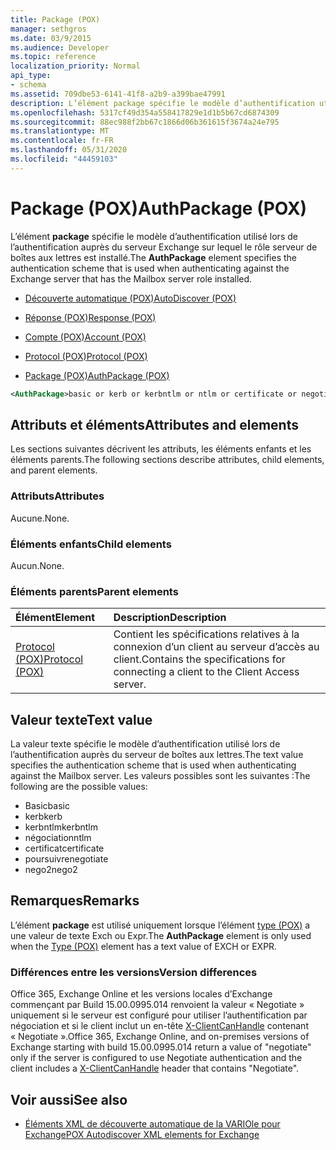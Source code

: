 ```yaml
---
title: Package (POX)
manager: sethgros
ms.date: 03/9/2015
ms.audience: Developer
ms.topic: reference
localization_priority: Normal
api_type:
- schema
ms.assetid: 709dbe53-6141-41f8-a2b9-a399bae47991
description: L’élément package spécifie le modèle d’authentification utilisé lors de l’authentification auprès du serveur Exchange sur lequel le rôle serveur de boîtes aux lettres est installé.
ms.openlocfilehash: 5317cf49d354a558417829e1d1b5b67cd6874309
ms.sourcegitcommit: 88ec988f2bb67c1866d06b361615f3674a24e795
ms.translationtype: MT
ms.contentlocale: fr-FR
ms.lasthandoff: 05/31/2020
ms.locfileid: "44459103"
---
```

# <a name="authpackage-pox"></a><span data-ttu-id="16113-103">Package (POX)</span><span class="sxs-lookup"><span data-stu-id="16113-103">AuthPackage (POX)</span></span>

<span data-ttu-id="16113-104">L’élément **package** spécifie le modèle d’authentification utilisé lors de l’authentification auprès du serveur Exchange sur lequel le rôle serveur de boîtes aux lettres est installé.</span><span class="sxs-lookup"><span data-stu-id="16113-104">The **AuthPackage** element specifies the authentication scheme that is used when authenticating against the Exchange server that has the Mailbox server role installed.</span></span> 
  
- [<span data-ttu-id="16113-105">Découverte automatique (POX)</span><span class="sxs-lookup"><span data-stu-id="16113-105">AutoDiscover (POX)</span></span>](autodiscover-pox.md)
  
- [<span data-ttu-id="16113-106">Réponse (POX)</span><span class="sxs-lookup"><span data-stu-id="16113-106">Response (POX)</span></span>](response-pox.md)
  
- [<span data-ttu-id="16113-107">Compte (POX)</span><span class="sxs-lookup"><span data-stu-id="16113-107">Account (POX)</span></span>](account-pox.md)
  
- [<span data-ttu-id="16113-108">Protocol (POX)</span><span class="sxs-lookup"><span data-stu-id="16113-108">Protocol (POX)</span></span>](protocol-pox.md)
  
- [<span data-ttu-id="16113-109">Package (POX)</span><span class="sxs-lookup"><span data-stu-id="16113-109">AuthPackage (POX)</span></span>](authpackage-pox.md)
  
```xml
<AuthPackage>basic or kerb or kerbntlm or ntlm or certificate or negotiate or nego2</AuthPackage>
```

## <a name="attributes-and-elements"></a><span data-ttu-id="16113-110">Attributs et éléments</span><span class="sxs-lookup"><span data-stu-id="16113-110">Attributes and elements</span></span>

<span data-ttu-id="16113-111">Les sections suivantes décrivent les attributs, les éléments enfants et les éléments parents.</span><span class="sxs-lookup"><span data-stu-id="16113-111">The following sections describe attributes, child elements, and parent elements.</span></span>
  
### <a name="attributes"></a><span data-ttu-id="16113-112">Attributs</span><span class="sxs-lookup"><span data-stu-id="16113-112">Attributes</span></span>

<span data-ttu-id="16113-113">Aucune.</span><span class="sxs-lookup"><span data-stu-id="16113-113">None.</span></span>
  
### <a name="child-elements"></a><span data-ttu-id="16113-114">Éléments enfants</span><span class="sxs-lookup"><span data-stu-id="16113-114">Child elements</span></span>

<span data-ttu-id="16113-115">Aucun.</span><span class="sxs-lookup"><span data-stu-id="16113-115">None.</span></span>
  
### <a name="parent-elements"></a><span data-ttu-id="16113-116">Éléments parents</span><span class="sxs-lookup"><span data-stu-id="16113-116">Parent elements</span></span>

|<span data-ttu-id="16113-117">**Élément**</span><span class="sxs-lookup"><span data-stu-id="16113-117">**Element**</span></span>|<span data-ttu-id="16113-118">**Description**</span><span class="sxs-lookup"><span data-stu-id="16113-118">**Description**</span></span>|
|:-----|:-----|
|[<span data-ttu-id="16113-119">Protocol (POX)</span><span class="sxs-lookup"><span data-stu-id="16113-119">Protocol (POX)</span></span>](protocol-pox.md) <br/> |<span data-ttu-id="16113-120">Contient les spécifications relatives à la connexion d’un client au serveur d’accès au client.</span><span class="sxs-lookup"><span data-stu-id="16113-120">Contains the specifications for connecting a client to the Client Access server.</span></span>  <br/> |
   
## <a name="text-value"></a><span data-ttu-id="16113-121">Valeur texte</span><span class="sxs-lookup"><span data-stu-id="16113-121">Text value</span></span>

<span data-ttu-id="16113-122">La valeur texte spécifie le modèle d’authentification utilisé lors de l’authentification auprès du serveur de boîtes aux lettres.</span><span class="sxs-lookup"><span data-stu-id="16113-122">The text value specifies the authentication scheme that is used when authenticating against the Mailbox server.</span></span> <span data-ttu-id="16113-123">Les valeurs possibles sont les suivantes :</span><span class="sxs-lookup"><span data-stu-id="16113-123">The following are the possible values:</span></span>
  
- <span data-ttu-id="16113-124">Basic</span><span class="sxs-lookup"><span data-stu-id="16113-124">basic</span></span>
- <span data-ttu-id="16113-125">kerb</span><span class="sxs-lookup"><span data-stu-id="16113-125">kerb</span></span>
- <span data-ttu-id="16113-126">kerbntlm</span><span class="sxs-lookup"><span data-stu-id="16113-126">kerbntlm</span></span>
- <span data-ttu-id="16113-127">négociation</span><span class="sxs-lookup"><span data-stu-id="16113-127">ntlm</span></span>
- <span data-ttu-id="16113-128">certificat</span><span class="sxs-lookup"><span data-stu-id="16113-128">certificate</span></span>
- <span data-ttu-id="16113-129">poursuivre</span><span class="sxs-lookup"><span data-stu-id="16113-129">negotiate</span></span>
- <span data-ttu-id="16113-130">nego2</span><span class="sxs-lookup"><span data-stu-id="16113-130">nego2</span></span>
    
## <a name="remarks"></a><span data-ttu-id="16113-131">Remarques</span><span class="sxs-lookup"><span data-stu-id="16113-131">Remarks</span></span>

<span data-ttu-id="16113-132">L’élément **package** est utilisé uniquement lorsque l’élément [type (POX)](type-pox.md) a une valeur de texte Exch ou Expr.</span><span class="sxs-lookup"><span data-stu-id="16113-132">The **AuthPackage** element is only used when the [Type (POX)](type-pox.md) element has a text value of EXCH or EXPR.</span></span> 
  
### <a name="version-differences"></a><span data-ttu-id="16113-133">Différences entre les versions</span><span class="sxs-lookup"><span data-stu-id="16113-133">Version differences</span></span>

<span data-ttu-id="16113-134">Office 365, Exchange Online et les versions locales d’Exchange commençant par Build 15.00.0995.014 renvoient la valeur « Negotiate » uniquement si le serveur est configuré pour utiliser l’authentification par négociation et si le client inclut un en-tête [X-ClientCanHandle](pox-autodiscover-request-for-exchange.md) contenant « Negotiate ».</span><span class="sxs-lookup"><span data-stu-id="16113-134">Office 365, Exchange Online, and on-premises versions of Exchange starting with build 15.00.0995.014 return a value of "negotiate" only if the server is configured to use Negotiate authentication and the client includes a [X-ClientCanHandle](pox-autodiscover-request-for-exchange.md) header that contains "Negotiate".</span></span> 
  
## <a name="see-also"></a><span data-ttu-id="16113-135">Voir aussi</span><span class="sxs-lookup"><span data-stu-id="16113-135">See also</span></span>

- [<span data-ttu-id="16113-136">Éléments XML de découverte automatique de la VARIOle pour Exchange</span><span class="sxs-lookup"><span data-stu-id="16113-136">POX Autodiscover XML elements for Exchange</span></span>](pox-autodiscover-xml-elements-for-exchange.md)

